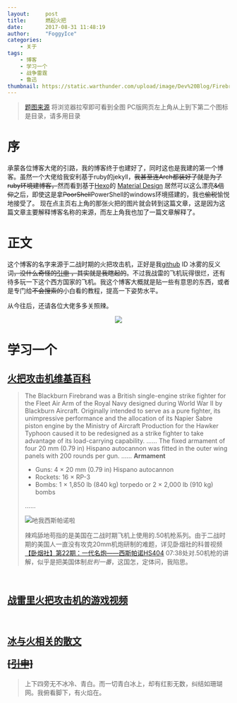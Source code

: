 ```yaml
---
layout:     post
title:      燃起火把
date:       2017-08-31 11:48:19
author:     "FoggyIce"
categories:
    - 关于
tags:
    - 博客
    - 学习一个
    - 战争雷霆
    - 鲁迅
thumbnail: https://static.warthunder.com/upload/image/Dev%20Blog/Firebrand/Firebrand01.jpeg
---
```

>[题图来源][WTFBS]
>将浏览器拉窄即可看到全图
>PC版网页左上角从上到下第二个图标是目录，请多用目录

# 序

承蒙各位博客大佬的引路，我的博客终于也建好了，同时这也是我建的第一个博客。虽然一个大佬给我安利基于ruby的jekyll，~~我甚至连Arch都装好了就是为了ruby环境建博客，~~然而看到基于[Hexo][Hexodocs]的 [Material Design][HTM] 居然可以这么漂亮~~&信仰~~之后，即使这是拿~~PoorShell~~PowerShell的windows环境搭建的，我也~~偷税~~愉悦地接受了。
现在点主页右上角的那张火把的图片就会转到这篇文章，这是因为这篇文章主要解释博客名称的来源，而左上角我也加了一篇文章解释了。

# 正文

这个博客的名字来源于二战时期的火把攻击机，正好是我[github][GHFI] ID 冰雾的反义词~~，没什么奇怪的[引申](#hint) ，其实就是我瞎起的~~。不过我战雷的飞机玩得很烂，还有待多玩一下这个西方国家的飞机。我这个博客大概就是贴一些有意思的东西，或者是专门给~~不会搜索的~~小白看的教程，提高一下姿势水平。

从今往后，还请各位大佬多多关照辣。

<escape><div title="就是搜不到这种操作.jpg" align="middle"><img src="http://ww2.sinaimg.cn/mw690/61e61e8cgw1f8bk2m5xcyj20g409kq5p.jpg"></div></escape>

# 学习一个

## [火把攻击机维基百科][FBWEN]

>The Blackburn Firebrand was a British single-engine strike fighter for the Fleet Air Arm of the Royal Navy designed during World War II by Blackburn Aircraft. Originally intended to serve as a pure fighter, its unimpressive performance and the allocation of its Napier Sabre piston engine by the Ministry of Aircraft Production for the Hawker Typhoon caused it to be redesigned as a strike fighter to take advantage of its load-carrying capability.
>……
>The fixed armament of four 20 mm (0.79 in) Hispano autocannon was fitted in the outer wing panels with 200 rounds per gun.
>……
> **Armament**
> * Guns: 4 × 20 mm (0.79 in) Hispano autocannon
> * Rockets: 16 × RP-3
> * Bombs: 1 × 1,850 lb (840 kg) torpedo or 2 × 2,000 lb (910 kg) bombs
>
>……
><escape><div title="吔我西斯帕诺啦">![吔我西斯帕诺啦][HSPN]</div></escape>
>
>辣鸡舔地苟指的是美国在二战时期飞机上使用的.50机枪系列。由于二战时期的美国人一直没有攻克20mm机炮研制的难题，详见卧烟社的科普视频[【卧烟社】第22期：一代名炮——西斯帕诺HS404][WYS22] 07:38处对.50机枪的讲解，似乎是把美国体制*批判一番*，这国怎，定体问，我陷思。

<escape><br></escape>

## [战雷里火把攻击机的游戏视频][WTFB]

<escape><br></escape>

## [冰与火相关的散文<p id = "hint">~~\[引申\]~~</p>][WD]

>上下四旁无不冰冷、青白。而一切青白冰上，却有红影无数，纠结如珊瑚网。我俯看脚下，有火焰在。

[WTFBS]:https://warthunder.com/en/devblog/current/790
[Hexodocs]: https://hexo.io/zh-cn/docs/
[HTM]: https://github.com/viosey/hexo-theme-material
[GHFI]: https://github.com/FoggyIce
[FBWEN]: https://en.wikipedia.org/wiki/Blackburn_Firebrand
[HSPN]: http://imgsrc.baidu.com/forum/pic/item/7c8c2f315c6034a8c201f293c11349540823766f.jpg
[WYS22]: https://www.bilibili.com/video/av3248851/
[WTFB]: https://www.bilibili.com/video/av7394714
[WD]: http://www.ziyexing.com/luxun/luxun_sw_yc_14.htm